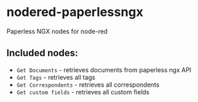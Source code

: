 # nodered-paperlessngx
Paperless NGX nodes for node-red

## Included nodes:
- `Get Documents` - retrieves documents from paperless ngx API
- `Get Tags` - retrieves all tags
- `Get Correspondents` - retrieves all correspondents
- `Get custom fields` - retrieves all custom fields

